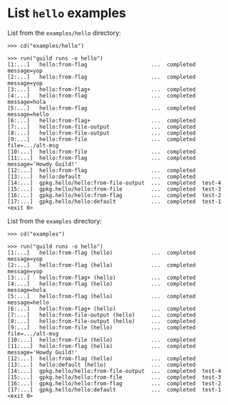 # List `hello` examples

List from the `examples/hello` directory:

    >>> cd("examples/hello")

    >>> run("guild runs -o hello")
    [1:...]   hello:from-flag                    ...  completed  message=yop
    [2:...]   hello:from-flag                    ...  completed  message=yop
    [3:...]   hello:from-flag+                   ...  completed
    [4:...]   hello:from-flag                    ...  completed  message=hola
    [5:...]   hello:from-flag                    ...  completed  message=hello
    [6:...]   hello:from-flag+                   ...  completed
    [7:...]   hello:from-file-output             ...  completed
    [8:...]   hello:from-file-output             ...  completed
    [9:...]   hello:from-file                    ...  completed  file=.../alt-msg
    [10:...]  hello:from-file                    ...  completed
    [11:...]  hello:from-flag                    ...  completed  message='Howdy Guild!'
    [12:...]  hello:from-flag                    ...  completed
    [13:...]  hello:default                      ...  completed
    [14:...]  gpkg.hello/hello:from-file-output  ...  completed  test-4
    [15:...]  gpkg.hello/hello:from-file         ...  completed  test-3
    [16:...]  gpkg.hello/hello:from-flag         ...  completed  test-2
    [17:...]  gpkg.hello/hello:default           ...  completed  test-1
    <exit 0>

List from the `examples` directory:

    >>> cd("examples")

    >>> run("guild runs -o hello")
    [1:...]   hello:from-flag (hello)            ...  completed  message=yop
    [2:...]   hello:from-flag (hello)            ...  completed  message=yop
    [3:...]   hello:from-flag+ (hello)           ...  completed
    [4:...]   hello:from-flag (hello)            ...  completed  message=hola
    [5:...]   hello:from-flag (hello)            ...  completed  message=hello
    [6:...]   hello:from-flag+ (hello)           ...  completed
    [7:...]   hello:from-file-output (hello)     ...  completed
    [8:...]   hello:from-file-output (hello)     ...  completed
    [9:...]   hello:from-file (hello)            ...  completed  file=.../alt-msg
    [10:...]  hello:from-file (hello)            ...  completed
    [11:...]  hello:from-flag (hello)            ...  completed  message='Howdy Guild!'
    [12:...]  hello:from-flag (hello)            ...  completed
    [13:...]  hello:default (hello)              ...  completed
    [14:...]  gpkg.hello/hello:from-file-output  ...  completed  test-4
    [15:...]  gpkg.hello/hello:from-file         ...  completed  test-3
    [16:...]  gpkg.hello/hello:from-flag         ...  completed  test-2
    [17:...]  gpkg.hello/hello:default           ...  completed  test-1
    <exit 0>
